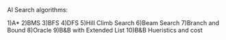 AI Search algorithms:

1)A*
2)BMS
3)BFS
4)DFS
5)Hill Climb Search
6)Beam Search
7)Branch and Bound
8)Oracle
9)B&B with Extended List
10)B&B Hueristics and cost
